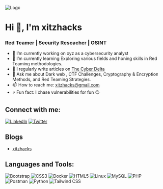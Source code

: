 ![Logo](https://imgs.search.brave.com/gmAffAWh82C_GRIasROdyodDga4AoHc-joFVL2nKxZE/rs:fit:860:0:0:0/g:ce/aHR0cHM6Ly9hc3Nl/dHMudHJ5aGFja21l/LmNvbS9pbWcvcGF0/aHMvcmVkdGVhbWlu/Zy5zdmc)

# Hi 👋, I'm xitzhacks
### Red Teamer | Security Reseacher  | OSINT 

- 🔭 I’m currently working on xyz as a cybersecurity analyst 
- 🌱 I’m currently learning Exploring various fields and honing skills in Red Teaming methodologies.
- 📝 I regularly write articles on [The Cyber Delta](https://thecyberdelta.org/)
- 💬 Ask me about  Dark web , CTF Challenges, Cryptography & Encryption Methods, and Red Teaming Strategies.
- 📫 How to reach me: xitzhacks@gmail.com
- ⚡ Fun fact: I chase vulnerabilities for fun 😉

## Connect with me:
[![LinkedIn](https://img.shields.io/badge/-LinkedIn-blue)](https://linkedin.com/in/xitzhacks)
[![Twitter](https://img.shields.io/badge/-Twitter-blue)](https://twitter.com/xitzhacks)

## Blogs 
- [xitzhacks ](https://xitzhacks.42web.io)

## Languages and Tools:
![Bootstrap](https://img.shields.io/badge/-Bootstrap-563D7C?style=flat&logo=Bootstrap)
![CSS3](https://img.shields.io/badge/-CSS3-1572B6?style=flat&logo=css3)
![Docker](https://img.shields.io/badge/-Docker-2496ED?style=flat&logo=docker)
![HTML5](https://img.shields.io/badge/-HTML5-E34F26?style=flat&logo=html5)
![Linux](https://img.shields.io/badge/-Linux-FCC624?style=flat&logo=linux)
![MySQL](https://img.shields.io/badge/-MySQL-4479A1?style=flat&logo=mysql)
![PHP](https://img.shields.io/badge/-PHP-777BB4?style=flat&logo=php)
![Postman](https://img.shields.io/badge/-Postman-FF6C37?style=flat&logo=postman)
![Python](https://img.shields.io/badge/-Python-3776AB?style=flat&logo=python)
![Tailwind CSS](https://img.shields.io/badge/-TailwindCSS-38B2AC?style=flat&logo=tailwindcss)

